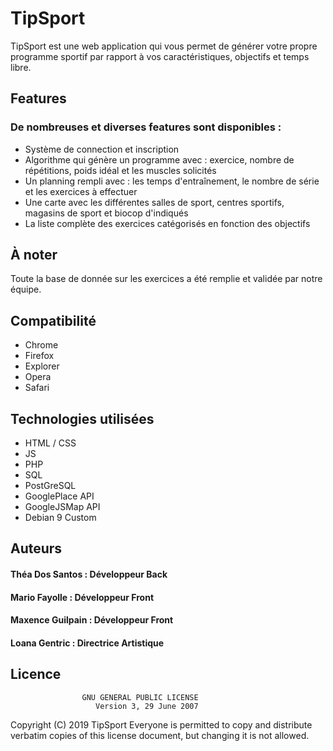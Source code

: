# TipSport

TipSport est une web application qui vous permet de générer votre propre programme sportif par rapport à vos caractéristiques, objectifs et temps libre. 

## Features

### De nombreuses et diverses features sont disponibles :
- Système de connection et inscription
- Algorithme qui génère un programme avec : exercice, nombre de répétitions, poids idéal et les muscles solicités
- Un planning rempli avec : les temps d'entraînement, le nombre de série et les exercices à effectuer
- Une carte avec les différentes salles de sport, centres sportifs, magasins de sport et biocop d'indiqués
- La liste complète des exercices catégorisés en fonction des objectifs 

## À noter

Toute la base de donnée sur les exercices a été remplie et validée par notre équipe.

## Compatibilité

- Chrome
- Firefox
- Explorer
- Opera
- Safari

## Technologies utilisées

- HTML / CSS
- JS
- PHP
- SQL
- PostGreSQL
- GooglePlace API
- GoogleJSMap API
- Debian 9 Custom

## Auteurs

#### Théa Dos Santos : Développeur Back
#### Mario Fayolle : Développeur Front
#### Maxence Guilpain : Développeur Front
#### Loana Gentric : Directrice Artistique

## Licence

                    GNU GENERAL PUBLIC LICENSE
                       Version 3, 29 June 2007

 Copyright (C) 2019 TipSport
 Everyone is permitted to copy and distribute verbatim copies
 of this license document, but changing it is not allowed.
